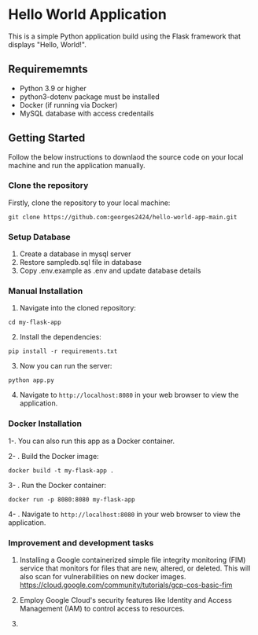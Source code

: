 # Hello World Application

This is a simple Python application build using the Flask framework that displays "Hello, World!". 

## Requirememnts

- Python 3.9 or higher
- python3-dotenv package must be installed
- Docker (if running via Docker)
- MySQL database with access credentails

## Getting Started

Follow the below instructions to downlaod the source code on your local machine and run the application manually. 

### Clone the repository

Firstly, clone the repository to your local machine:
```
git clone https://github.com:georges2424/hello-world-app-main.git
```

### Setup Database

1. Create a database in mysql server
2. Restore sampledb.sql file in database
3. Copy .env.example as .env and update database details

### Manual Installation

1. Navigate into the cloned repository:
```
cd my-flask-app
```
2. Install the dependencies:
```
pip install -r requirements.txt
```
3. Now you can run the server:
```
python app.py
```
4. Navigate to `http://localhost:8080` in your web browser to view the application.

### Docker Installation
1-. You can also run this app as a Docker container.

2- . Build the Docker image:
```
docker build -t my-flask-app .
```
3- . Run the Docker container:
```
docker run -p 8080:8080 my-flask-app
```
4- . Navigate to `http://localhost:8080` in your web browser to view the application.

### Improvement and development tasks
1. Installing a Google containerized simple file integrity monitoring (FIM) service that monitors for files that are new, 
altered, or deleted. This will also scan for vulnerabilities on new docker images. 
https://cloud.google.com/community/tutorials/gcp-cos-basic-fim

2. Employ Google Cloud's security features like Identity and Access Management (IAM) to control access to resources.


3. 
